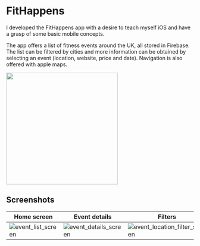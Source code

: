 # FitHappens

I developed the FitHappens app with a desire to teach myself iOS and have a grasp of some basic mobile concepts.

The app offers a list of fitness events around the UK, all stored in Firebase. The list can be filtered by cities 
and more information can be obtained by selecting an event (location, website, price and date). 
Navigation is also offered with apple maps.

[<img src="https://user-images.githubusercontent.com/45895514/59564992-774a1e00-9045-11e9-84e9-867806ca152a.png" width="300" href="">](https://apps.apple.com/gb/app/fit-happens/id1445431453)


## Screenshots

Home screen | Event details | Filters
---------------|--------------|----------------
| ![event_list_screen](https://user-images.githubusercontent.com/45895514/59564938-bc218500-9044-11e9-8cd1-d9b34ff15ecc.png) | ![event_details_screen](https://user-images.githubusercontent.com/45895514/59564939-be83df00-9044-11e9-9df7-cb26591bc870.png) | ![event_location_filter_screen](https://user-images.githubusercontent.com/45895514/59564940-bfb50c00-9044-11e9-84c8-2c8ad45516a8.png) |
